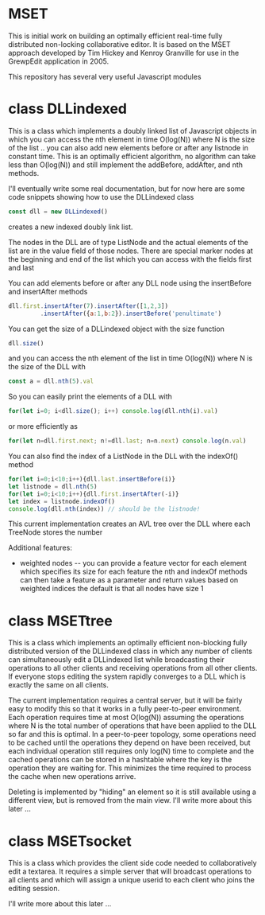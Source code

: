 # MSET

This is initial work on building an optimally efficient real-time fully distributed non-locking collaborative editor. 
It is based on the MSET approach developed by Tim Hickey and Kenroy Granville for use in the GrewpEdit application
in 2005.

This repository has several very useful Javascript modules

# class DLLindexed
This is a class which implements a doubly linked list of Javascript objects in which you can access the nth element in time O(log(N)) where N is the size of the list .. you can also add new elements before or after any listnode in constant time. This is an optimally efficient algorithm, no algorithm can take less than O(log(N)) and still implement the addBefore, addAfter, and nth methods. 

I'll eventually write some real documentation, but for now here are some code snippets showing how to use the DLLindexed class
```javascript
const dll = new DLLindexed()
```
creates a new indexed doubly link list.

The nodes in the DLL are of type ListNode and the actual elements of the list are in the value field of those nodes.
There are special marker nodes at the beginning and end of the list which you can access with the fields first and last

You can add elements before or after any DLL node using the insertBefore and insertAfter methods
```javascript
dll.first.insertAfter(7).insertAfter([1,2,3])
         .insertAfter({a:1,b:2}).insertBefore('penultimate')
```
You can get the size of a DLLindexed object with the size function
```javascript
dll.size()
```
and you can access the nth element of the list in time O(log(N)) where N is the size of the DLL with
```javascript
const a = dll.nth(5).val
```
So you can easily print the elements of a DLL with
```javascript
for(let i=0; i<dll.size(); i++) console.log(dll.nth(i).val)
```
or more efficiently as
```javascript
for(let n=dll.first.next; n!=dll.last; n=n.next) console.log(n.val)
```

You can also find the index of a ListNode in the DLL with the indexOf() method
```javascript
for(let i=0;i<10;i++){dll.last.insertBefore(i)}
let listnode = dll.nth(5)
for(let i=0;i<10;i++){dll.first.insertAfter(-i)}
let index = listnode.indexOf()
console.log(dll.nth(index)) // should be the listnode!
```


This current implementation creates an AVL tree over the DLL where each TreeNode stores the number

Additional features:
* weighted nodes -- you can provide a feature vector for each element which specifies its size for each feature
  the nth and indexOf methods can then take a feature as a parameter and return values based on weighted indices
  the default is that all nodes have size 1


# class MSETtree
This is a class which implements an optimally efficient non-blocking fully distributed version of the DLLindexed class in which any number of clients can simultaneously edit a DLLindexed list while broadcasting their operations to all other clients and receiving operations from all other clients. If everyone stops editing the system rapidly converges to a DLL which is exactly the same on all clients. 

The current implementation requires a central server, but it will be fairly easy to modify this so that it works in a fully peer-to-peer environment. Each operation requires time at most O(log(N)) assuming the operations where N is the total number of operations that have been applied to the DLL so far and this is optimal.  In a peer-to-peer topology, some operations need to be cached until the operations they depend on have been received, but each individual operation still requires only log(N) time to complete and the cached operations can be stored in a hashtable where the key is the operation they are waiting for.
This minimizes the time required to process the cache when new operations arrive.

Deleting is implemented by "hiding" an element so it is still available using a different view, but is removed from the main view. I'll write more about this later ...


# class MSETsocket
This is a class which provides the client side code needed to collaboratively edit a textarea. It requires a simple server that will broadcast operations to all clients and which will assign a unique userid to each client who joins the editing session. 

I'll write more about this later ...
